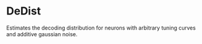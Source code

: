 # DeDist
Estimates the decoding distribution for neurons with arbitrary tuning curves and additive gaussian noise.
